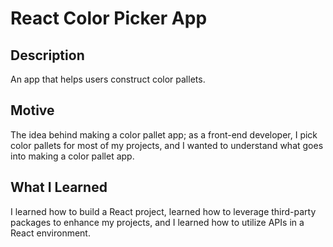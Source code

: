 # React Color Picker App

## Description
An app that helps users construct color pallets. 

## Motive
The idea behind making a color pallet app; as a front-end developer, I pick color pallets for most of my projects, and I wanted to understand what goes into making a color pallet app.

## What I Learned 
I learned how to build a React project, learned how to leverage third-party packages to enhance my projects, and I learned how to utilize APIs in a React environment. 